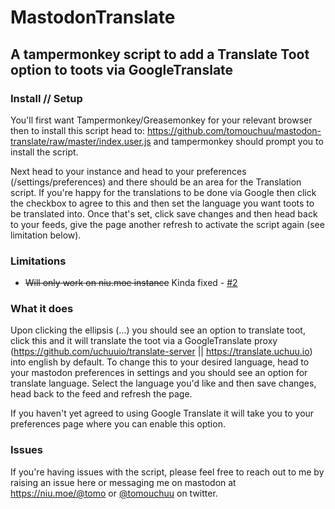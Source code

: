 # MastodonTranslate

## A tampermonkey script to add a Translate Toot option to toots via GoogleTranslate

### Install // Setup

You'll first want Tampermonkey/Greasemonkey for your relevant browser then to install this script head to: https://github.com/tomouchuu/mastodon-translate/raw/master/index.user.js and tampermonkey should prompt you to install the script.

Next head to your instance and head to your preferences (/settings/preferences) and there should be an area for the Translation script. If you're happy for the translations to be done via Google then click the checkbox to agree to this and then set the language you want toots to be translated into. Once that's set, click save changes and then head back to your feeds, give the page another refresh to activate the script again (see limitation below).

### Limitations

* ~~Will only work on niu.moe instance~~ Kinda fixed - [#2](https://github.com/tomouchuu/mastodon-translate/issues/2)

### What it does

Upon clicking the ellipsis (...) you should see an option to translate toot, click this and it will translate the toot via a GoogleTranslate proxy (https://github.com/uchuuio/translate-server || https://translate.uchuu.io) into english by default. To change this to your desired language, head to your mastodon preferences in settings and you should see an option for translate language. Select the language you'd like and then save changes, head back to the feed and refresh the page.

If you haven't yet agreed to using Google Translate it will take you to your preferences page where you can enable this option.

### Issues

If you're having issues with the script, please feel free to reach out to me by raising an issue here or messaging me on mastodon at https://niu.moe/@tomo or [@tomouchuu](https://www.twitter.com/tomouchuu) on twitter.